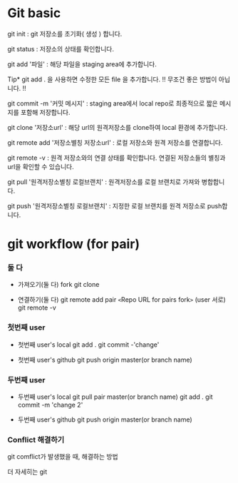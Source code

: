 # Git basic 
git init : git 저장소를 초기화( 생성 ) 합니다.

git status : 저장소의 상태를 확인합니다.

git add '파일' : 해당 파일을 staging area에 추가합니다.

Tip* git add . 을 사용하면 수정한 모든 file 을 추가합니다. !! 무조건 좋은 방법이 아닙니다. !!

git commit -m '커밋 메시지' : staging area에서 local repo로 최종적으로 짧은 메시지를 포함해 저장합니다.

git clone '저장소url' : 해당 url의 원격저장소를 clone하여 local 환경에 추가합니다.

git remote add '저장소별칭 저장소url' : 로컬 저장소와 원격 저장소를 연결합니다.

git remote -v : 원격 저장소와의 연결 상태를 확인합니다. 연결된 저장소들의 별칭과 url을 확인할 수 있습니다.

git pull '원격저장소별칭 로컬브랜치' : 원격저장소를 로컬 브랜치로 가져와 병합합니다.

git push '원격저장소별칭 로컬브랜치' : 지정한 로컬 브랜치를 원격 저장소로 push합니다.

# git workflow (for pair)
### 둘 다
- 가져오기(둘 다)
fork
git clone

- 연결하기(둘 다)
git remote add pair `<`Repo URL for pairs fork`>` (user 서로)
git remote -v

### 첫번째 user
- 첫번째 user's local
git add .
git commit -'change'

- 첫번째 user's github
git push origin master(or branch name)

### 두번째 user
- 두번째 user's local
git pull pair master(or branch name)
git add .
git commit -m 'change 2'

- 두번째 user's github
git push origin master(or branch name)

### Conflict 해결하기

git comflict가 발생했을 때, 해결하는 방법

더 자세히는 git